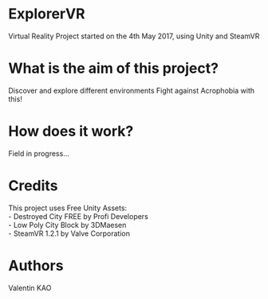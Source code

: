 # ExplorerVR
Virtual Reality Project started on the 4th May 2017, using Unity and SteamVR

# What is the aim of this project?
Discover and explore different environments
Fight against Acrophobia with this!


# How does it work?
Field in progress... 

# Credits
This project uses Free Unity Assets:  
	- Destroyed City FREE by Profi Developers  
	- Low Poly City Block by 3DMaesen  
	- SteamVR 1.2.1 by Valve Corporation   

# Authors
Valentin KAO
